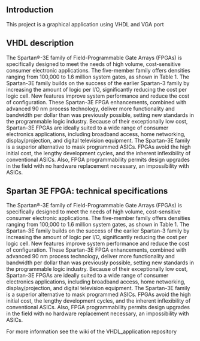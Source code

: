 ## Introduction

This project is a graphical application using VHDL and VGA port

## VHDL description

The Spartan®-3E family of Field-Programmable Gate Arrays (FPGAs) is specifically designed to meet the needs of high volume, cost-sensitive consumer electronic applications. The five-member family offers densities ranging from 100,000 to 1.6 million system gates, as shown in Table 1. The Spartan-3E family builds on the success of the earlier Spartan-3 family by increasing the amount of logic per I/O, significantly reducing the cost per logic cell. New features improve system performance and reduce the cost of configuration. These Spartan-3E FPGA enhancements, combined with advanced 90 nm process technology, deliver more functionality and bandwidth per dollar than was previously possible, setting new standards in the programmable logic industry. Because of their exceptionally low cost, Spartan-3E FPGAs are ideally suited to a wide range of consumer electronics applications, including broadband access, home networking, display/projection, and digital television equipment. The Spartan-3E family is a superior alternative to mask programmed ASICs. FPGAs avoid the high initial cost, the lengthy development cycles, and the inherent inflexibility of conventional ASICs. Also, FPGA programmability permits design upgrades in the field with no hardware replacement necessary, an impossibility with ASICs.

## Spartan 3E FPGA: technical specifications

The Spartan®-3E family of Field-Programmable Gate Arrays (FPGAs) is specifically designed to meet the needs of high volume, cost-sensitive consumer electronic applications. The five-member family offers densities ranging from 100,000 to 1.6 million system gates, as shown in Table 1. The Spartan-3E family builds on the success of the earlier Spartan-3 family by increasing the amount of logic per I/O, significantly reducing the cost per logic cell. New features improve system performance and reduce the cost of configuration. These Spartan-3E FPGA enhancements, combined with advanced 90 nm process technology, deliver more functionality and bandwidth per dollar than was previously possible, setting new standards in the programmable logic industry. Because of their exceptionally low cost, Spartan-3E FPGAs are ideally suited to a wide range of consumer electronics applications, including broadband access, home networking, display/projection, and digital television equipment. The Spartan-3E family is a superior alternative to mask programmed ASICs. FPGAs avoid the high initial cost, the lengthy development cycles, and the inherent inflexibility of conventional ASICs. Also, FPGA programmability permits design upgrades in the field with no hardware replacement necessary, an impossibility with ASICs.


For more information see the wiki of the VHDL_application repository

